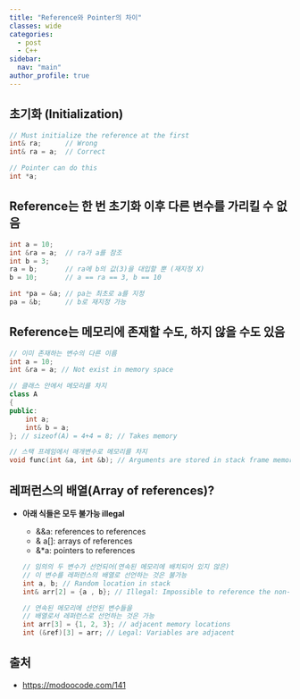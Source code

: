 ```yaml
---
title: "Reference와 Pointer의 차이"
classes: wide
categories: 
  - post
  - C++
sidebar:
  nav: "main"
author_profile: true
---
```


## 초기화 (Initialization)
```c++
// Must initialize the reference at the first
int& ra;      // Wrong
int& ra = a;  // Correct

// Pointer can do this
int *a; 
```

## Reference는 한 번 초기화 이후 다른 변수를 가리킬 수 없음
```c++	
int a = 10;   
int &ra = a;  // ra가 a를 참조
int b = 3;    
ra = b;       // ra에 b의 값(3)을 대입할 뿐 (재지정 X)
b = 10;       // a == ra == 3, b == 10

int *pa = &a; // pa는 최초로 a를 지정
pa = &b;      // b로 재지정 가능
```

## Reference는 메모리에 존재할 수도, 하지 않을 수도 있음
```c++
// 이미 존재하는 변수의 다른 이름
int a = 10;
int &ra = a; // Not exist in memory space

// 클래스 안에서 메모리를 차지
class A
{
public:
	int a;
	int& b = a;
}; // sizeof(A) = 4+4 = 8; // Takes memory

// 스택 프레임에서 매개변수로 메모리를 차지
void func(int &a, int &b); // Arguments are stored in stack frame memory 
```

## 레퍼런스의 배열(Array of references)? 
* **아래 식들은 모두 불가능 illegal**
	- &&a: references to references
	- & a[]: arrays of references
	- &*a: pointers to references

  ```c++  
  // 임의의 두 변수가 선언되어(연속된 메모리에 배치되어 있지 않은)
  // 이 변수를 레퍼런스의 배열로 선언하는 것은 불가능
  int a, b; // Random location in stack
  int& arr[2] = {a , b}; // Illegal: Impossible to reference the non-adjacent variables

  // 연속된 메모리에 선언된 변수들을
  // 배열로서 레퍼런스로 선언하는 것은 가능
  int arr[3] = {1, 2, 3}; // adjacent memory locations
  int (&ref)[3] = arr; // Legal: Variables are adjacent
  ```

## 출처
* <https://modoocode.com/141>